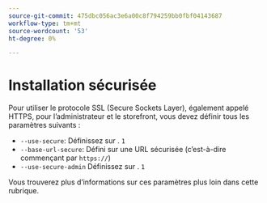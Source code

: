 ```yaml
---
source-git-commit: 475dbc056ac3e6a00c8f794259bb0fbf04143687
workflow-type: tm+mt
source-wordcount: '53'
ht-degree: 0%

---
```

# Installation sécurisée

Pour utiliser le protocole SSL (Secure Sockets Layer), également appelé HTTPS, pour l’administrateur et le storefront, vous devez définir tous les paramètres suivants :

* `--use-secure`: Définissez sur . `1`
* `--base-url-secure`: Défini sur une URL sécurisée (c’est-à-dire commençant par `https://`)
* `--use-secure-admin` Définissez sur . `1`

Vous trouverez plus d’informations sur ces paramètres plus loin dans cette rubrique.

